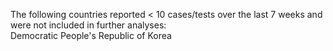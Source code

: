 The following countries reported < 10 cases/tests over the last 7 weeks and were not included in further analyses:<br>Democratic People's Republic of Korea
<br>
